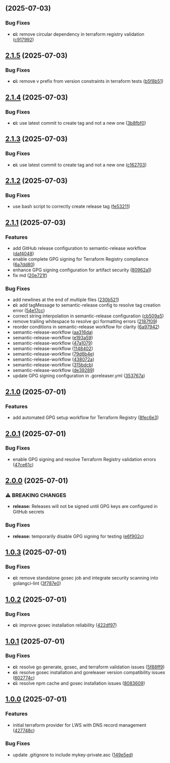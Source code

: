 ## [](https://github.com/M4XGO/terraform-provider-lws/compare/v2.1.5...v) (2025-07-03)


### Bug Fixes

* **ci:** remove circular dependency in terraform registry validation ([c917992](https://github.com/M4XGO/terraform-provider-lws/commit/c917992b91f48ad6a7cf144de8f6f818edcb5dba))

## [2.1.5](https://github.com/M4XGO/terraform-provider-lws/compare/v2.1.4...v2.1.5) (2025-07-03)


### Bug Fixes

* **ci:** remove v prefix from version constraints in terraform tests ([b5f8b51](https://github.com/M4XGO/terraform-provider-lws/commit/b5f8b51012542a923c744a277e1cf112c9bf1e35))

## [2.1.4](https://github.com/M4XGO/terraform-provider-lws/compare/v2.1.3...v2.1.4) (2025-07-03)


### Bug Fixes

* **ci:** use latest commit to create tag and not a new one ([3b8fbf0](https://github.com/M4XGO/terraform-provider-lws/commit/3b8fbf0f2d4701b2daea21f7624936f73fcfa570))

## [2.1.3](https://github.com/M4XGO/terraform-provider-lws/compare/v2.1.2...v2.1.3) (2025-07-03)


### Bug Fixes

* **ci:** use latest commit to create tag and not a new one ([c162703](https://github.com/M4XGO/terraform-provider-lws/commit/c162703b81e41d81389fc113c516056384782772))

## [2.1.2](https://github.com/M4XGO/terraform-provider-lws/compare/v2.1.1...v2.1.2) (2025-07-03)


### Bug Fixes

* use bash script to correctly create release tag ([fe53211](https://github.com/M4XGO/terraform-provider-lws/commit/fe532113d4a9d63c4a79ba102f86fcbcbbb8c4ac))

## [2.1.1](https://github.com/M4XGO/terraform-provider-lws/compare/v2.1.0...v2.1.1) (2025-07-03)


### Features

* add GitHub release configuration to semantic-release workflow ([daf4048](https://github.com/M4XGO/terraform-provider-lws/commit/daf40487fc53dd31913695df2a28e7eddf4630ef))
* enable complete GPG signing for Terraform Registry compliance ([6a7dd80](https://github.com/M4XGO/terraform-provider-lws/commit/6a7dd800763ee58cb6b6582737bd7212df25135e))
* enhance GPG signing configuration for artifact security ([80962a1](https://github.com/M4XGO/terraform-provider-lws/commit/80962a1f24fb46bcb304cec12a5a73ffcae31dfc))
* fix md ([20e721f](https://github.com/M4XGO/terraform-provider-lws/commit/20e721f1901612dbefbbcf23df58c4b34d7dcc92))


### Bug Fixes

* add newlines at the end of multiple files ([230b521](https://github.com/M4XGO/terraform-provider-lws/commit/230b5213b9704e8f1c88cdee35de8511f79dc67d))
* **ci:** add tagMessage to semantic-release config to resolve tag creation error ([54e17cc](https://github.com/M4XGO/terraform-provider-lws/commit/54e17cc390d8b67a78e27dc163d4f747900a6473))
* correct string interpolation in semantic-release configuration ([cb509a5](https://github.com/M4XGO/terraform-provider-lws/commit/cb509a52f6061ba3317b065b7323830bcf8c1d54))
* remove trailing whitespace to resolve gci formatting errors ([2187f09](https://github.com/M4XGO/terraform-provider-lws/commit/2187f09432700522b411135a56c9a466fbb09f40))
* reorder conditions in semantic-release workflow for clarity ([6a97942](https://github.com/M4XGO/terraform-provider-lws/commit/6a979429b009dda749b5c9827e544ae90a7592e5))
* semantic-release-workflow ([aa316da](https://github.com/M4XGO/terraform-provider-lws/commit/aa316daa969b5445742edfe763371e336b72760c))
* semantic-release-workflow ([e193a59](https://github.com/M4XGO/terraform-provider-lws/commit/e193a59068f6f53a58f377724bc969ef1ca8c6ff))
* semantic-release-workflow ([47a1079](https://github.com/M4XGO/terraform-provider-lws/commit/47a1079701da27ff4f6932811c4802cc3e5e474b))
* semantic-release-workflow ([1148402](https://github.com/M4XGO/terraform-provider-lws/commit/114840213e26b72e1c55b7a05164791c0b21d57e))
* semantic-release-workflow ([79d6b4e](https://github.com/M4XGO/terraform-provider-lws/commit/79d6b4e9bf5426c584f8841ff99fb995680c30ee))
* semantic-release-workflow ([438072a](https://github.com/M4XGO/terraform-provider-lws/commit/438072ad3f26970442232235858ca4ecca07678a))
* semantic-release-workflow ([315bdcb](https://github.com/M4XGO/terraform-provider-lws/commit/315bdcb3184cba5065846e92e430f7cd05a59459))
* semantic-release-workflow ([de39289](https://github.com/M4XGO/terraform-provider-lws/commit/de39289ac5b9fbe3ff82cd07be2e928c7b997a24))
* update GPG signing configuration in .goreleaser.yml ([353767a](https://github.com/M4XGO/terraform-provider-lws/commit/353767a4e3575aba94b41f5b589adcb69d4cec64))

## [2.1.0](https://github.com/M4XGO/terraform-provider-lws/compare/v2.0.1...v2.1.0) (2025-07-01)


### Features

* add automated GPG setup workflow for Terraform Registry ([8fec6e3](https://github.com/M4XGO/terraform-provider-lws/commit/8fec6e3ef7c12b7254009b2b173ff7863f92d1f1))

## [2.0.1](https://github.com/M4XGO/terraform-provider-lws/compare/v2.0.0...v2.0.1) (2025-07-01)


### Bug Fixes

* enable GPG signing and resolve Terraform Registry validation errors ([47ce61c](https://github.com/M4XGO/terraform-provider-lws/commit/47ce61c1ff31d5abd0999d74821d9c4e62471bdd))

## [2.0.0](https://github.com/M4XGO/terraform-provider-lws/compare/v1.0.3...v2.0.0) (2025-07-01)


### ⚠ BREAKING CHANGES

* **release:** Releases will not be signed until GPG keys are configured in GitHub secrets

### Bug Fixes

* **release:** temporarily disable GPG signing for testing ([e6f902c](https://github.com/M4XGO/terraform-provider-lws/commit/e6f902c4568df6d1656e393108b006b36a1ba9ac))

## [1.0.3](https://github.com/M4XGO/terraform-provider-lws/compare/v1.0.2...v1.0.3) (2025-07-01)


### Bug Fixes

* **ci:** remove standalone gosec job and integrate security scanning into golangci-lint ([3f787e0](https://github.com/M4XGO/terraform-provider-lws/commit/3f787e0807c1812a584379cd03c90a7ac3d26277))

## [1.0.2](https://github.com/M4XGO/terraform-provider-lws/compare/v1.0.1...v1.0.2) (2025-07-01)


### Bug Fixes

* **ci:** improve gosec installation reliability ([422df97](https://github.com/M4XGO/terraform-provider-lws/commit/422df97d953508781195a429d6840ed41f7c3f75))

## [1.0.1](https://github.com/M4XGO/terraform-provider-lws/compare/v1.0.0...v1.0.1) (2025-07-01)


### Bug Fixes

* **ci:** resolve go generate, gosec, and terraform validation issues ([5f88ff9](https://github.com/M4XGO/terraform-provider-lws/commit/5f88ff95433d6cc46c8a81cf74cfb6b1dc1946f6))
* **ci:** resolve gosec installation and goreleaser version compatibility issues ([602774c](https://github.com/M4XGO/terraform-provider-lws/commit/602774c00362f07a96a5da3e733cc98ebf65f3f0))
* **ci:** resolve npm cache and gosec installation issues ([8083609](https://github.com/M4XGO/terraform-provider-lws/commit/80836099ca6392569b7741567b9b72b60905c21f))

## [1.0.0](https://github.com/M4XGO/terraform-provider-lws/compare/427748c4e9c4791056d2bb68d202b960c245a19f...v1.0.0) (2025-07-01)


### Features

* initial terraform provider for LWS with DNS record management ([427748c](https://github.com/M4XGO/terraform-provider-lws/commit/427748c4e9c4791056d2bb68d202b960c245a19f))


### Bug Fixes

* update .gitignore to include mykey-private.asc ([149e5ed](https://github.com/M4XGO/terraform-provider-lws/commit/149e5ede1f395c9f207a2e0eb992545743c9db6b))

